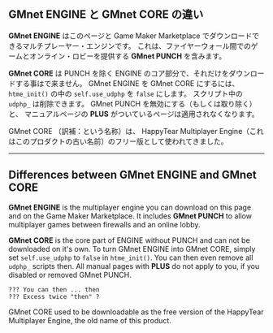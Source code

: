 GMnet ENGINE と GMnet CORE の違い
--------------

**GMnet ENGINE** はこのページと Game Maker Marketplace でダウンロードできるマルチプレーヤー・エンジンです。
これは、ファイヤーウォール間でのゲームとオンライン・ロビーを提供する **GMnet PUNCH** を含みます。

**GMnet CORE** は PUNCH を除く ENGINE のコア部分で、それだけをダウンロードする事はで来ません。
GMnet ENGINE を GMnet CORE にするには、
``htme_init()`` の中の ``self.use_udphp`` を ``false`` にします。
スクリプト中の ``udphp_`` は削除できます。
GMnet PUNCH を無効にする（もしくは取り除く）と、
マニュアルページの  **PLUS** がついているページは適用されなくなります。

GMnet CORE （訳補：という名称）は、
HappyTear Multiplayer Engine（これはこのプロダクトの古い名前）のフリー版として使われてきました。


----
Differences between GMnet ENGINE and GMnet CORE
--------------

**GMnet ENGINE** is the multiplayer engine you can download on this page and on the Game Maker Marketplace. It includes **GMnet PUNCH** to allow multiplayer games between firewalls and an online lobby.

**GMnet CORE** is the core part of ENGINE without PUNCH and can not be downloaded on it's own. To turn GMnet ENGINE into GMnet CORE, simply set ``self.use_udphp`` to ``false`` in ``htme_init()``. You can then even remove all ``udphp_`` scripts then. All manual pages with **PLUS** do not apply to you, if you disabled or removed GMnet PUNCH.

    ??? You can then ... then
    ??? Excess twice "then" ?

GMnet CORE used to be downloadable as the free version of the HappyTear Multiplayer Engine, the old name of this product.
